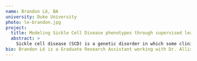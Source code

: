 ```yaml
---
name: Brandon Lê, BA
university: Duke University
photo: le-brandon.jpg
project:
  title: Modeling Sickle Cell Disease phenotypes through supervised learning of patient multi-omic data
  abstract: >
    Sickle cell disease (SCD) is a genetic disorder in which some clinical complications, such as renal dysfunction, are associated with early mortality. Not all SCD patients develop significant renal dysfunction, suggesting that factors beyond the primary beta globin mutation impact risk. Our lab recently discovered novel genetic variants contributing to SCD renal outcomes and, through incorporation of other omics data, improved interpretation of the pathophysiology of the loci. Using machine learning methods, I propose to develop inferential models that 1) impute missing omics data within patients’ omics profiles, and 2) predict omic variability associated with renal outcomes. The predictive models generated will inform future studies through combining machine learning tools with multi-omics data, as well as illuminate important SCD pathophysiology.
bio: Brandon Lê is a Graduate Research Assistant working with Dr. Allison Ashley-Koch at the Duke Molecular Physiology Institute at Duke University. He is currently pursuing a PhD in genetics and genomics, and his current research interests revolve around investigating the genetic and omic modifiers of sickle cell disease. His prior research was conducted at the Marine Biological Laboratory, focused on the diversity and propagation of transposable elements in parasitoid genomes. He received his undergraduate degree in Computer Science at Brown University.
---
```

